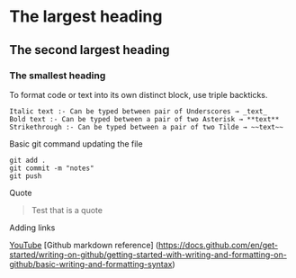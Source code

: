 # The largest heading
## The second largest heading
### The smallest heading

To format code or text into its own distinct block, use triple backticks.
```
Italic text :- Can be typed between pair of Underscores → _text_
Bold text :- Can be typed between a pair of two Asterisk → **text**
Strikethrough :- Can be typed between a pair of two Tilde → ~~text~~
```
Basic git command updating the file
```
git add .
git commit -m "notes"
git push
```
<!-- ``` sounded area will be gray -->
Quote
>Test that is a quote 
<!-- ">" creates a bar  -->

Adding links
<!-- []represente title -->
[YouTube](https://www.youtube.com)
[Github markdown reference] (https://docs.github.com/en/get-started/writing-on-github/getting-started-with-writing-and-formatting-on-github/basic-writing-and-formatting-syntax)